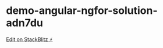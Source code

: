 # demo-angular-ngfor-solution-adn7du

[Edit on StackBlitz ⚡️](https://stackblitz.com/edit/demo-angular-ngfor-solution-adn7du)